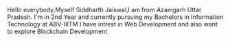 Hello everybody,Myself Siddharth Jaiswal,I am from Azamgarh Uttar Pradesh.
I'm in 2nd Year and currently pursuing my Bachelors in Information Technology at ABV-IIITM
I have intrest in Web Development and also want to explore Blockchain Development  